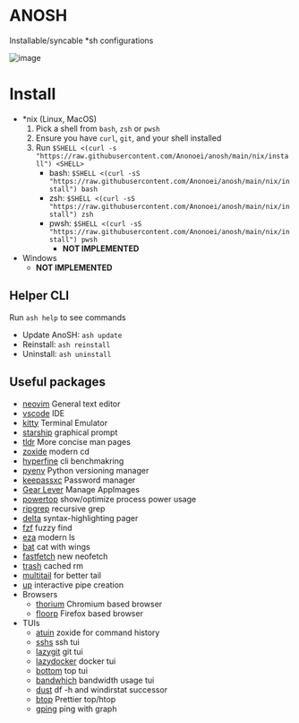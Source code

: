 # ANOSH
 Installable/syncable *sh configurations

![image](https://github.com/user-attachments/assets/920c323f-70cd-4048-8178-be1e9bc315a0)

# Install
 - *nix (Linux, MacOS)
   1. Pick a shell from `bash`, `zsh` or `pwsh`
   2. Ensure you have `curl`, `git`, and your shell installed
   3. Run `$SHELL <(curl -s "https://raw.githubusercontent.com/Anonoei/anosh/main/nix/install") <SHELL>`
      - bash: `$SHELL <(curl -sS "https://raw.githubusercontent.com/Anonoei/anosh/main/nix/install") bash`
      - zsh:  `$SHELL <(curl -sS "https://raw.githubusercontent.com/Anonoei/anosh/main/nix/install") zsh`
      - pwsh: `$SHELL <(curl -sS "https://raw.githubusercontent.com/Anonoei/anosh/main/nix/install") pwsh`
        - **NOT IMPLEMENTED**
 - Windows
   - **NOT IMPLEMENTED**


## Helper CLI
Run `ash help` to see commands

 - Update AnoSH: `ash update`
 - Reinstall: `ash reinstall`
 - Uninstall: `ash uninstall`


## Useful packages
 - [neovim](https://neovim.io/) General text editor
 - [vscode](https://code.visualstudio.com/) IDE
 - [kitty](https://sw.kovidgoyal.net/kitty/) Terminal Emulator
 - [starship](https://starship.rs/) graphical prompt
 - [tldr](https://github.com/tldr-pages/tldr) More concise man pages
 - [zoxide](https://github.com/ajeetdsouza/zoxide) modern cd
 - [hyperfine](https://github.com/sharkdp/hyperfine) cli benchmakring
 - [pyenv](https://github.com/pyenv/pyenv) Python versioning manager
 - [keepassxc](https://keepassxc.org/) Password manager
 - [Gear Lever](https://github.com/mijorus/gearlever) Manage AppImages
 - [powertop](https://github.com/fenrus75/powertop) show/optimize process power usage
 - [ripgrep](https://github.com/BurntSushi/ripgrep) recursive grep
 - [delta](https://github.com/dandavison/delta) syntax-highlighting pager
 - [fzf](https://github.com/junegunn/fzf) fuzzy find
 - [eza](https://github.com/eza-community/eza) modern ls
 - [bat](https://github.com/sharkdp/bat) cat with wings
 - [fastfetch](https://github.com/fastfetch-cli/fastfetch) new neofetch
 - [trash](https://github.com/andreafrancia/trash-cli) cached rm
 - [multitail](https://vanheusden.com/multitail) for better tail
 - [up](https://github.com/akavel/up) interactive pipe creation
 - Browsers
   - [thorium](https://thorium.rocks/) Chromium based browser
   - [floorp](https://floorp.app/en/) Firefox based browser
 - TUIs
   - [atuin](https://github.com/atuinsh/atuin) zoxide for command history
   - [sshs](https://github.com/quantumsheep/sshs) ssh tui
   - [lazygit](https://github.com/jesseduffield/lazygit) git tui
   - [lazydocker](https://github.com/jesseduffield/lazydocker) docker tui
   - [bottom](https://github.com/ClementTsang/bottom) top tui
   - [bandwhich](https://github.com/imsnif/bandwhich) bandwidth usage tui
   - [dust](https://github.com/bootandy/dust) df -h and windirstat successor
   - [btop](https://github.com/aristocratos/btop) Prettier top/htop
   - [gping](https://github.com/orf/gping) ping with graph
